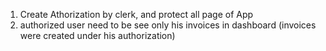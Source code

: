 1. Create Athorization by clerk, and protect all page of App
2. authorized user need to be see only his invoices in dashboard (invoices were created under his authorization)